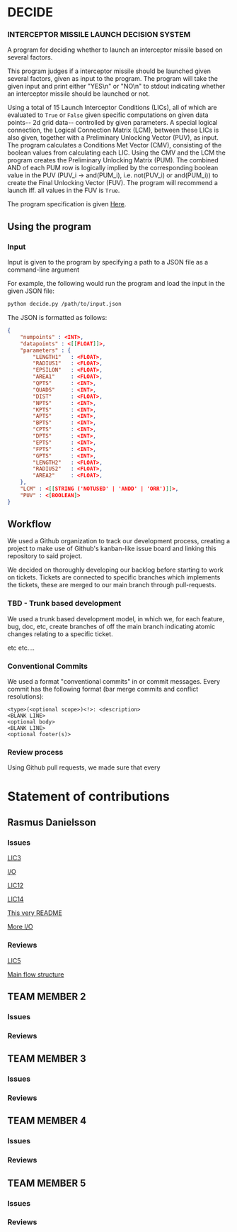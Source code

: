 # DECIDE
### INTERCEPTOR MISSILE LAUNCH DECISION SYSTEM

A program for deciding whether to launch an interceptor missile based on several factors.

This program judges if a interceptor missile should be launched given several factors, given 
as input to the program. The program will take the given input and print either "YES\n" or 
"NO\n" to stdout indicating whether an interceptor missile should be launched or not.

Using a total of 15 Launch Interceptor Conditions (LICs), all of which are evaluated to 
`True` or `False` given specific computations on given data points-- 2d grid data-- controlled
by given parameters. A special logical connection, the Logical Connection Matrix (LCM), between 
these LICs is also given, together with a Preliminary Unlocking Vector (PUV), as input. 
The program calculates a Conditions Met Vector (CMV), consisting of the boolean values from
calculating each LIC. Using the CMV and the LCM the program creates the Preliminary Unlocking 
Matrix (PUM). The combined AND of each PUM row is logically implied by the corresponding 
boolean value in the PUV (PUV_i -> and(PUM_i), i.e. not(PUV_i) or and(PUM_i)) to create the 
Final Unlocking Vector (FUV). The program will recommend a launch iff. all values in the FUV is `True`.

The program specification is given [Here](./decide.pdf).

## Using the program

### Input 
Input is given to the program by specifying a path to a JSON file as a command-line argument

For example, the following would run the program and load the input in the given JSON file:
```bash
python decide.py /path/to/input.json
```
The JSON is formatted as follows:

```json
{
    "numpoints" : <INT>,
    "datapoints" : <[[FLOAT]]>,
    "parameters" : {
        "LENGTH1"   : <FLOAT>,
        "RADIUS1"   : <FLOAT>,
        "EPSILON"   : <FLOAT>,
        "AREA1"     : <FLOAT>,
        "QPTS"      : <INT>,
        "QUADS"     : <INT>,
        "DIST"      : <FLOAT>,
        "NPTS"      : <INT>,
        "KPTS"      : <INT>,
        "APTS"      : <INT>,
        "BPTS"      : <INT>,
        "CPTS"      : <INT>,
        "DPTS"      : <INT>,
        "EPTS"      : <INT>,
        "FPTS"      : <INT>,
        "GPTS"      : <INT>,
        "LENGTH2"   : <FLOAT>,
        "RADIUS2"   : <FLOAT>,
        "AREA2"     : <FLOAT>,
    },
    "LCM" : <[[STRING ('NOTUSED' | 'ANDD' | 'ORR')]]>,
    "PUV" : <[BOOLEAN]>
}
```

## Workflow
We used a Github organization to track our development process, creating a project
to make use of Github's kanban-like issue board and linking this repository to said 
project. 

We decided on thoroughly developing our backlog before starting to work on tickets.
Tickets are connected to specific branches which implements the tickets, these are
merged to our main branch through pull-requests.

### TBD - Trunk based development
We used a trunk based development model, in which we, for each feature, bug, doc, etc,
create branches of off the main branch indicating atomic changes relating to a specific
ticket. 

etc etc....
### Conventional Commits
We used a format "conventional commits" in or commit messages. Every commit has the 
following format (bar merge commits and conflict resolutions):

```
<type>(<optional scope>)<!>: <description>
<BLANK LINE>
<optional body>
<BLANK LINE>
<optional footer(s)>
```

### Review process 
Using Github pull requests, we made sure that every 

# Statement of contributions

## Rasmus Danielsson
### Issues 
[LIC3](https://github.com/KTH-DD2480-Fundsoft/assignment-1/issues/8)

[I/O](https://github.com/KTH-DD2480-Fundsoft/assignment-1/issues/17)

[LIC12](https://github.com/KTH-DD2480-Fundsoft/assignment-1/issues/26)

[LIC14](https://github.com/KTH-DD2480-Fundsoft/assignment-1/issues/28)

[This very README](https://github.com/KTH-DD2480-Fundsoft/assignment-1/issues/38)

[More I/O](https://github.com/KTH-DD2480-Fundsoft/assignment-1/issues/39)

### Reviews
[LIC5](https://github.com/KTH-DD2480-Fundsoft/assignment-1/pull/43)

[Main flow structure](https://github.com/KTH-DD2480-Fundsoft/assignment-1/pull/35)

## TEAM MEMBER 2
### Issues
### Reviews
## TEAM MEMBER 3
### Issues
### Reviews
## TEAM MEMBER 4
### Issues
### Reviews
## TEAM MEMBER 5
### Issues
### Reviews
